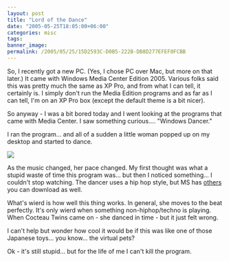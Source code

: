 ```yaml
---
layout: post
title: "Lord of the Dance"
date: "2005-05-25T18:05:00+06:00"
categories: misc 
tags: 
banner_image: 
permalink: /2005/05/25/15D2593C-D0B5-222B-DB8D277EFEF0FCBB
---
```


So, I recently got a new PC. (Yes, I chose PC over Mac, but more on that later.) It came with Windows Media Center Edition 2005. Various folks said this was pretty much the same as XP Pro, and from what I can tell, it certainly is. I simply don't run the Media Edition programs and as far as I can tell, I'm on an XP Pro box (except the default theme is a bit nicer). 

So anyway - I was a bit bored today and I went looking at the programs that came with Media Center. I saw something curious.... "Windows Dancer." 

I ran the program... and all of a sudden a little woman popped up on my desktop and started to dance.

<img src="https://static.raymondcamden.com/images/dancer.jpg">

As the music changed, her pace changed. My first thought was what a stupid waste of time this program was... but then I noticed something... I couldn't stop watching. The dancer uses a hip hop style, but MS has <a href="http://www.microsoft.com/windowsxp/downloads/desktop/dancers.mspx">others</a> you can download as well.

What's wierd is how well this thing works. In general, she moves to the beat perfectly. It's only wierd when something non-hiphop/techno is playing. When Cocteau Twins came on - she danced in time - but it just felt wrong.

I can't help but wonder how cool it would be if this was like one of those Japanese toys... you know... the virtual pets?

Ok - it's still stupid... but for the life of me I can't kill the program.